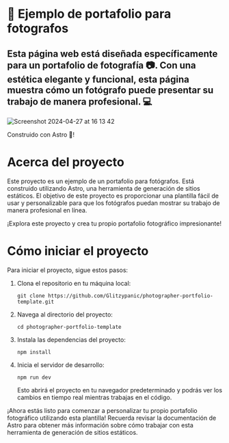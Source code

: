 # 📸 Ejemplo de portafolio para fotografos

## Esta página web está diseñada específicamente para un portafolio de fotografía 📷. Con una estética elegante y funcional, esta página muestra cómo un fotógrafo puede presentar su trabajo de manera profesional. 💻

![Screenshot 2024-04-27 at 16 13 42](https://github.com/Glitzypanic/photographer-portfolio-template/assets/133188693/2a6cdab8-c756-4170-8ac0-bae09799634c)

Construido con Astro 🚀!

# Acerca del proyecto

Este proyecto es un ejemplo de un portafolio para fotógrafos. Está construido utilizando Astro, una herramienta de generación de sitios estáticos. El objetivo de este proyecto es proporcionar una plantilla fácil de usar y personalizable para que los fotógrafos puedan mostrar su trabajo de manera profesional en línea.

¡Explora este proyecto y crea tu propio portafolio fotográfico impresionante!

# Cómo iniciar el proyecto

Para iniciar el proyecto, sigue estos pasos:

1. Clona el repositorio en tu máquina local:

   ```
   git clone https://github.com/Glitzypanic/photographer-portfolio-template.git
   ```

2. Navega al directorio del proyecto:

   ```
   cd photographer-portfolio-template
   ```

3. Instala las dependencias del proyecto:

   ```
   npm install
   ```

4. Inicia el servidor de desarrollo:

   ```
   npm run dev
   ```

   Esto abrirá el proyecto en tu navegador predeterminado y podrás ver los cambios en tiempo real mientras trabajas en el código.

¡Ahora estás listo para comenzar a personalizar tu propio portafolio fotográfico utilizando esta plantilla! Recuerda revisar la documentación de Astro para obtener más información sobre cómo trabajar con esta herramienta de generación de sitios estáticos.
